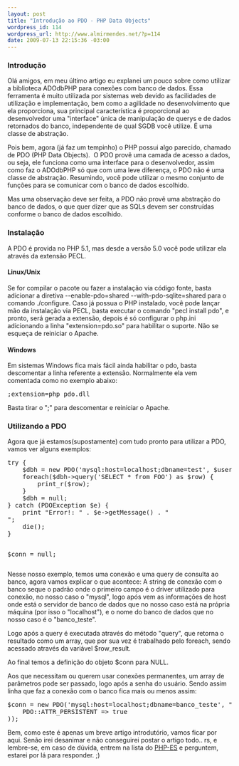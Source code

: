 ```yaml
--- 
layout: post
title: "Introdução ao PDO - PHP Data Objects"
wordpress_id: 114
wordpress_url: http://www.almirmendes.net/?p=114
date: 2009-07-13 22:15:36 -03:00
---
```

<h3>Introdução</h3>
Olá amigos, em meu último artigo eu explanei um pouco sobre como utilizar a biblioteca ADOdbPHP para conexões com banco de dados. Essa ferramenta é muito utilizada por sistemas web devido as facilidades de utilização e implementação, bem como a agilidade no desenvolvimento que ela proporciona, sua principal característica é proporcional ao desenvolvedor uma "interface" única de manipulação de querys e de dados retornados do banco, independente de qual SGDB você utilize. É uma classe de abstração.

Pois bem, agora (já faz um tempinho) o PHP possui algo parecido, chamado de PDO (PHP Data Objects).  O PDO provê uma camada de acesso a dados, ou seja, ele funciona como uma interface para o desenvolvedor, assim como faz o ADOdbPHP só que com uma leve diferença, o PDO não é uma classe de abstração. Resumindo, você pode utilizar o mesmo conjunto de funções para se comunicar com o banco de dados escolhido.

Mas uma observação deve ser feita, a PDO não provê uma abstração do banco de dados, o que quer dizer que as SQLs devem ser construídas conforme o banco de dados escolhido.
<h3>Instalação</h3>
A PDO é provida no PHP 5.1, mas desde a versão 5.0 você pode utilizar ela através da extensão PECL.
<h4>Linux/Unix</h4>
Se for compilar o pacote ou fazer a instalação via código fonte, basta adicionar a diretiva --enable-pdo=shared --with-pdo-sqlite=shared para o comando ./configure. Caso já possua o PHP instalado, você pode lançar mão da instalação via PECL, basta executar o comando "pecl install pdo", e pronto, será gerada a extensão, depois é só configurar o php.ini adicionando a linha "extension=pdo.so" para habilitar o suporte.
Não se esqueça de reiniciar o Apache.
<h4>Windows</h4>
Em sistemas Windows fica mais fácil ainda habilitar o pdo, basta descomentar a linha referente a extensão. Normalmente ela vem comentada como no exemplo abaixo:
<pre lang="PHP">;extension=php_pdo.dll</pre>
Basta tirar o ";" para descomentar e reiniciar o Apache.
<h3>Utilizando a PDO</h3>
Agora que já estamos(supostamente) com tudo pronto para utilizar a PDO, vamos ver alguns exemplos:
<pre lang="PHP">
try {
    $dbh = new PDO('mysql:host=localhost;dbname=test', $user, $pass);
    foreach($dbh->query('SELECT * from FOO') as $row) {
        print_r($row);
    }
    $dbh = null;
} catch (PDOException $e) {
    print "Error!: " . $e->getMessage() . "<br/>";
    die();
}

$conn = null;
</pre>
Nesse nosso exemplo, temos uma conexão e uma query de consulta ao banco, agora vamos explicar o que acontece: A string de conexão com o banco seque o padrão onde o primeiro campo é o driver utilizado para conexão, no nosso caso o "mysql", logo após vem as informações de host onde está o servidor de banco de dados que no nosso caso está na própria máquina (por isso o "localhost"), e o nome do banco de dados que no nosso caso é o "banco_teste".

Logo após a query é executada através do método "query", que retorna o resultado como um array, que por sua vez é trabalhado pelo foreach, sendo acessado através da variável $row_result.

Ao final temos a definição do objeto $conn para NULL.

Aos que necessitam ou querem usar conexões permanentes, um array de parâmetros pode ser passado, logo após a senha do usuário. Sendo assim linha que faz a conexão com o banco fica mais ou menos assim:
<pre lang="PHP">
$conn = new PDO('mysql:host=localhost;dbname=banco_teste', "meu_usuario", "minha_senha", array(
    PDO::ATTR_PERSISTENT => true
));
</pre>

Bem, como este é apenas um breve artigo introdutório, vamos ficar por aqui. Senão irei desanimar e não conseguirei postar o artigo todo.. rs, e lembre-se, em caso de dúvida, entrem na lista do <a target="_blank" href="http://www.phpes.org/lista-de-discussoes/">PHP-ES</a> e perguntem, estarei por lá para responder. ;)
